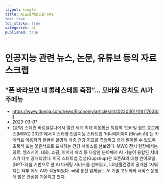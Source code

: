 ```yaml
---
layout: single
title: AI프로젝트입문 HW1
toc: true
toc_sticky: true
categories: ai
published: true
---
```


# 인공지능 관련 뉴스, 논문, 유튜브 등의 자료 스크랩

## “폰 바라보면 내 콜레스테롤 측정”… 모바일 잔치도 AI가 주메뉴
* <https://www.donga.com/news/Economy/article/all/20230301/118117638/1>
* *2023-03-01*
* (요약) 스페인 바르셀로나에서 열린 세계 최대 이동통신 박람회 '모바일 월드 콩그레스(MWC) 2023'에서 이스라엘 인공지능 스타트업 '비나에이아이(Binah.AI)'는 카메라로 이용자의 얼굴을 촬영해 각종 건강 지표를 측정하고 쉽게 알아볼 수 있도록 초록색 또는 붉은색으로 표시하는 건강 서비스를 선보였다. MWC 전시 현장에서는 의료, 헬스케어, 대화, 쇼핑, 이미지 처리 등 다양한 분야에서 AI 기술이 융합된 서비스가 다수 공개되었다. 미국 스타트업 겁셥(Gupshup)은 오픈AI의 대형 언어모델(GPT-3)을 기반으로 한 AI 마케팅 서비스를 선보였고, LG생활건강이 공개한 '지워지는 타투'에도 AI가 적용되었다. 국내 통신 업체들도 AI 기술 고도화와 서비스 운영에 많은 관심을 기울이고 있다.
